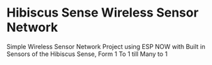 # Hibiscus Sense Wireless Sensor Network
Simple Wireless Sensor Network Project using ESP NOW with Built in Sensors of the Hibiscus Sense, Form 1 To 1 till Many to 1
